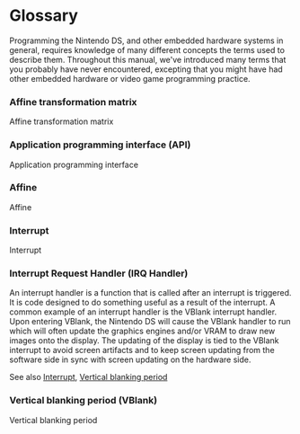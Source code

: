 # Glossary

Programming the Nintendo DS, and other embedded hardware systems in general,
requires knowledge of many different concepts the terms used to describe them.
Throughout this manual, we've introduced many terms that you probably have
never encountered, excepting that you might have had other embedded hardware or
video game programming practice.


<a name="affine_transformation_matrix"></a>

### Affine transformation matrix

Affine transformation matrix


<a name="api"></a>

### Application programming interface (API)

Application programming interface


<a name="affine"></a>

### Affine

Affine


<a name="interrupt"></a>

### Interrupt

Interrupt


<a name="irq_handler"></a>

### Interrupt Request Handler (IRQ Handler)

An interrupt handler is a function that is called after an interrupt is
triggered. It is code designed to do something useful as a result of the
interrupt. A common example of an interrupt handler is the VBlank interrupt
handler. Upon entering VBlank, the Nintendo DS will cause the VBlank handler to
run which will often update the graphics engines and/or VRAM to draw new images
onto the display. The updating of the display is tied to the VBlank interrupt
to avoid screen artifacts and to keep screen updating from the software side in
sync with screen updating on the hardware side.

See also [Interrupt](#interrupt), [Vertical blanking period](#vblank)


<a name="vblank"></a>

### Vertical blanking period (VBlank)

Vertical blanking period
